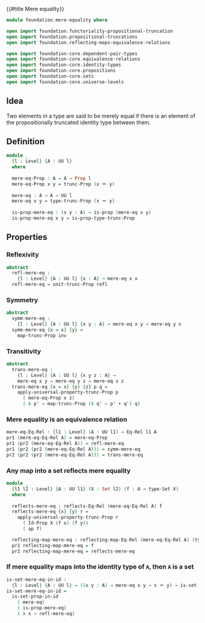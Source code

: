 {{#title  Mere equality}}

```agda
module foundation.mere-equality where

open import foundation.functoriality-propositional-truncation
open import foundation.propositional-truncations
open import foundation.reflecting-maps-equivalence-relations

open import foundation-core.dependent-pair-types
open import foundation-core.equivalence-relations
open import foundation-core.identity-types
open import foundation-core.propositions
open import foundation-core.sets
open import foundation-core.universe-levels
```

## Idea

Two elements in a type are said to be merely equal if there is an element of the propositionally truncated identity type between them.

## Definition

```agda
module _
  {l : Level} {A : UU l}
  where
  
  mere-eq-Prop : A → A → Prop l
  mere-eq-Prop x y = trunc-Prop (x ＝ y)
  
  mere-eq : A → A → UU l
  mere-eq x y = type-trunc-Prop (x ＝ y)
  
  is-prop-mere-eq : (x y : A) → is-prop (mere-eq x y)
  is-prop-mere-eq x y = is-prop-type-trunc-Prop
```

## Properties

### Reflexivity

```agda
abstract
  refl-mere-eq :
    {l : Level} {A : UU l} {x : A} → mere-eq x x
  refl-mere-eq = unit-trunc-Prop refl
```

### Symmetry

```agda
abstract
  symm-mere-eq :
    {l : Level} {A : UU l} {x y : A} → mere-eq x y → mere-eq y x
  symm-mere-eq {x = x} {y} =
    map-trunc-Prop inv
```

### Transitivity

```agda
abstract
  trans-mere-eq :
    {l : Level} {A : UU l} {x y z : A} →
    mere-eq x y → mere-eq y z → mere-eq x z
  trans-mere-eq {x = x} {y} {z} p q =
    apply-universal-property-trunc-Prop p
      ( mere-eq-Prop x z)
      ( λ p' → map-trunc-Prop (λ q' → p' ∙ q') q)
```

### Mere equality is an equivalence relation

```agda
mere-eq-Eq-Rel : {l1 : Level} (A : UU l1) → Eq-Rel l1 A
pr1 (mere-eq-Eq-Rel A) = mere-eq-Prop
pr1 (pr2 (mere-eq-Eq-Rel A)) = refl-mere-eq
pr1 (pr2 (pr2 (mere-eq-Eq-Rel A))) = symm-mere-eq
pr2 (pr2 (pr2 (mere-eq-Eq-Rel A))) = trans-mere-eq
```

### Any map into a set reflects mere equality

```agda
module _
  {l1 l2 : Level} {A : UU l1} (X : Set l2) (f : A → type-Set X)
  where
  
  reflects-mere-eq : reflects-Eq-Rel (mere-eq-Eq-Rel A) f
  reflects-mere-eq {x} {y} r =
    apply-universal-property-trunc-Prop r
      ( Id-Prop X (f x) (f y))
      ( ap f)

  reflecting-map-mere-eq : reflecting-map-Eq-Rel (mere-eq-Eq-Rel A) (type-Set X)
  pr1 reflecting-map-mere-eq = f
  pr2 reflecting-map-mere-eq = reflects-mere-eq
```

### If mere equality maps into the identity type of `A`, then `A` is a set

```agda
is-set-mere-eq-in-id :
  {l : Level} {A : UU l} → ((x y : A) → mere-eq x y → x ＝ y) → is-set A
is-set-mere-eq-in-id =
  is-set-prop-in-id
    ( mere-eq)
    ( is-prop-mere-eq)
    ( λ x → refl-mere-eq)
```
